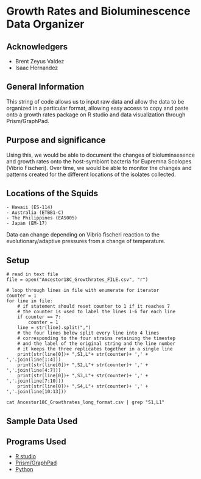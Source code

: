 
# Growth Rates and Bioluminescence Data Organizer

## Acknowledgers
 * Brent Zeyus Valdez 
 * Isaac Hernandez 

 ## General Information
This string of code allows us to input raw data and allow the data to be organized in a particular format, allowing easy access to copy and paste onto a growth rates package on R studio and data visualization through Prism/GraphPad. 

## Purpose and significance 
Using this, we would be able to document the changes of bioluminsesence and growth rates onto the host-symbiont bacteria for Eupremna Scolopes (Vibrio Fischeri). Over time, we would be able to monitor the changes and patterns created for the different locations of the isolates collected. 

## Locations of the Squids 
    - Hawaii (ES-114) 
    - Australia (ETBB1-C)
    - The Philippines (EAS005)
    - Japan (EM-17)
Data can change depending on Vibrio fischeri reaction to the evolutionary/adaptive pressures from a change of temperature.

## Setup
```
# read in text file
file = open("Ancestor18C_Growthrates_FILE.csv", "r")

# loop through lines in file with enumerate for iterator
counter = 1
for line in file:
    # if statement should reset counter to 1 if it reaches 7
    # the counter is used to label the lines 1-6 for each line
    if counter == 7:
        counter = 1
    line = str(line).split(",")
    # the four lines below split every line into 4 lines
    # corresponding to the four strains retaining the timestep
    # and the label of the original string and the line number
    # it keeps the three replicates together in a single line
    print(str(line[0])+ ",S1,L"+ str(counter)+ ',' + ','.join(line[1:4]))
    print(str(line[0])+ ",S2,L"+ str(counter)+ ',' + ','.join(line[4:7]))
    print(str(line[0])+ ",S3,L"+ str(counter)+ ',' + ','.join(line[7:10]))
    print(str(line[0])+ ",S4,L"+ str(counter)+ ',' + ','.join(line[10:13]))

cat Ancestor18C_Growthrates_long_format.csv | grep "S1,L1"
```


## Sample Data Used 
## Programs Used

 - [R studio](https://posit.co/download/rstudio-desktop/)
 - [Prism/GraphPad](https://www.graphpad.com/)
 - [Python](https://code.visualstudio.com/)


